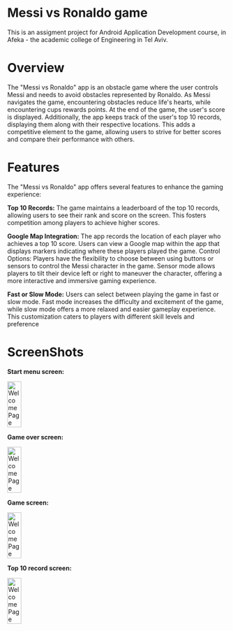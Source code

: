 # Messi vs Ronaldo game
This is an assigment project for Android Application Development course, in Afeka - the academic college of Engineering in Tel Aviv.

# Overview
The "Messi vs Ronaldo" app is an obstacle game where the user controls Messi and needs to avoid obstacles represented by Ronaldo.
As Messi navigates the game, encountering obstacles reduce life's hearts, while encountering cups rewards points. 
At the end of the game, the user's score is displayed. Additionally, the app keeps track of the user's top 10 records, displaying them along with their respective locations. 
This adds a competitive element to the game, allowing users to strive for better scores and compare their performance with others.

# Features
The "Messi vs Ronaldo" app offers several features to enhance the gaming experience:

**Top 10 Records:** The game maintains a leaderboard of the top 10 records, allowing users to see their rank and score on the screen. This fosters competition among players to achieve higher scores.

**Google Map Integration:** The app records the location of each player who achieves a top 10 score. Users can view a Google map within the app that displays markers indicating where these players played the game. 
Control Options: Players have the flexibility to choose between using buttons or sensors to control the Messi character in the game. Sensor mode allows players to tilt their device left or right to maneuver the character, offering a more interactive and immersive gaming experience.

**Fast or Slow Mode:** Users can select between playing the game in fast or slow mode. Fast mode increases the difficulty and excitement of the game, while slow mode offers a more relaxed and easier gameplay experience. This customization caters to players with different skill levels and preference

# ScreenShots

**Start menu screen:**
<div style="display: flex;">
  <img src="https://github.com/Lioravraham5/MessiVsRonaldoGame/assets/159531151/35fb1528-93e8-49b1-a74e-98f3c612d92d" alt="WelcomePage" width="25%" height="25%">
</div>


**Game over screen:**
<div style="display: flex;">
 <img src="https://github.com/Lioravraham5/MessiVsRonaldoGame/assets/159531151/6e5d845c-36cf-4ae7-b6fd-c92faffd31aa" alt="WelcomePage" width="25%" height="25%">
</div>

**Game screen:**
<div style="display: flex;">
 <img src="https://github.com/Lioravraham5/MessiVsRonaldoGame/assets/159531151/0bdd9aff-6157-481e-b934-ca26cddec3ef" alt="WelcomePage" width="25%" height="25%">
</div>

**Top 10 record screen:**
<div style="display: flex;">
 <img src="https://github.com/Lioravraham5/MessiVsRonaldoGame/assets/159531151/c10652e8-5bc2-499e-8463-d58a9a920ae8" alt="WelcomePage" width="25%" height="25%">
</div>




